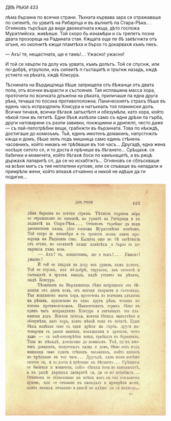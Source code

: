 ﻿ДВѢ РѢКИ	433

лѣма бързина по всички страни. Тѣхната кървава зара се отражаваше по сипеитѣ, по урвитѣ на Рибарпца и въ вълнитѣ па Стара-Рѣка.. . Огняновъ търсѣше да види двоекатната кжща, дѣто госпожа Муратлийска. живѣеше. Той скоро бь изнамѣри и съ трепетъ позна двата прозореца на Радината стая. Кѫщата още пе бѣ заеѣгнжта отъ огъня, но околнитѣ кжщи пламтѣха и бързо го докарвахѫ къмъ пекъ.

— Ахъ! тя, нещастната, ще е тамъ!.. . Ужасно! ужасно!

И той се хвърли па долу изъ урвата, къмъ долътъ. Той се спуснж, или по́-добрѣ, етруполи, изъ сипеитѣ п гъстацитѣ и тръгнж назадъ, кждѣ устието на рѣката, кждѣ Клисура.

Тѣснината на Върдищпица бѣше заприщепа отъ бѣжанци отъ двата пола, отъ всички възрасти и състояния. Тая исплашена масса хора, проточепа по всичката длъжпна на рѣката, приличаше па една друга рѣка, течаша по посока противоположна. Паническиятъ страхъ бѣше въ единъ часъ испраздпилъ Клисура и натъкналъ тоя планински долъ. Всички тичахѫ, всички бѣгахѫ запъхтѣпп и обезумѣли, като хора, който нѣкой гони въ петитѣ. Едни бѣхѫ излѣзли само съ едни дрѣхи па гърба, други натоварени съ разпи завивки, покжщиини и дрипелп, често даже — съ пай-пепотрѣбни вещи, грабнжти въ бързината. Това по нѣкждѣ, достигаше до комизъмъ. Тъй, единъ имотенъ домакинъ, напустнжлъ кжща и домъ, бѣше зелъ подъ мишница само единъ стѣненъ часовникъ, който никакъ не трѣбваше въ тоя часъ... Другадѣ, една жена носѣше ситото сп, и то доста ѝ прѣчеше въ бѣгането... Срѣщахѫ. се бабички и момичета, който бѣгахѫ боси по камънацитѣ, а въ ржцѣ държахѫ лапаритѣ сп, да се но исхабтжтъ... Огняновъ се сблъскваше на всѣки мигъ съ тия неплатени купове, или се спъваше въ нападали и примрѣли жени, който впкахѫ отчаянно и никой не идѣше да ги подигие...

![original](images/484.jpg)

